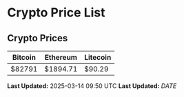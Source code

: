 # Crypto Price List

## Crypto Prices
| Bitcoin | Ethereum | Litecoin |
| ------- | -------- | -------- |
| $82791 | $1894.71 | $90.29 |
**Last Updated:** 2025-03-14 09:50 UTC
**Last Updated:** $DATE$
